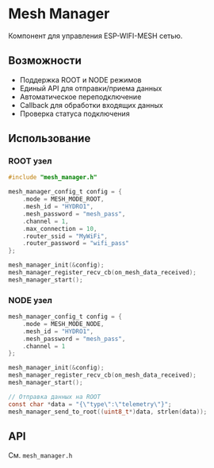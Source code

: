 # Mesh Manager

Компонент для управления ESP-WIFI-MESH сетью.

## Возможности

- Поддержка ROOT и NODE режимов
- Единый API для отправки/приема данных
- Автоматическое переподключение
- Callback для обработки входящих данных
- Проверка статуса подключения

## Использование

### ROOT узел

```c
#include "mesh_manager.h"

mesh_manager_config_t config = {
    .mode = MESH_MODE_ROOT,
    .mesh_id = "HYDRO1",
    .mesh_password = "mesh_pass",
    .channel = 1,
    .max_connection = 10,
    .router_ssid = "MyWiFi",
    .router_password = "wifi_pass"
};

mesh_manager_init(&config);
mesh_manager_register_recv_cb(on_mesh_data_received);
mesh_manager_start();
```

### NODE узел

```c
mesh_manager_config_t config = {
    .mode = MESH_MODE_NODE,
    .mesh_id = "HYDRO1",
    .mesh_password = "mesh_pass",
    .channel = 1
};

mesh_manager_init(&config);
mesh_manager_register_recv_cb(on_mesh_data_received);
mesh_manager_start();

// Отправка данных на ROOT
const char *data = "{\"type\":\"telemetry\"}";
mesh_manager_send_to_root((uint8_t*)data, strlen(data));
```

## API

См. `mesh_manager.h`

